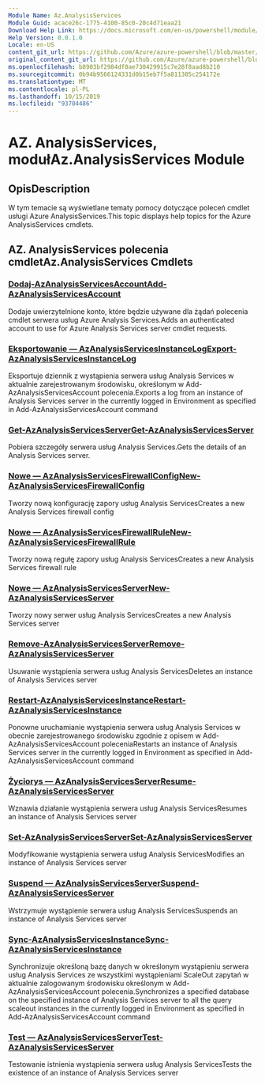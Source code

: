 ```yaml
---
Module Name: Az.AnalysisServices
Module Guid: acace26c-1775-4100-85c0-20c4d71eaa21
Download Help Link: https://docs.microsoft.com/en-us/powershell/module/az.analysisservices
Help Version: 0.0.1.0
Locale: en-US
content_git_url: https://github.com/Azure/azure-powershell/blob/master/src/AnalysisServices/AnalysisServices/help/Az.AnalysisServices.md
original_content_git_url: https://github.com/Azure/azure-powershell/blob/master/src/AnalysisServices/AnalysisServices/help/Az.AnalysisServices.md
ms.openlocfilehash: b8903bf2984df0ae730429915c7e28f8aad8b210
ms.sourcegitcommit: 0b94b9566124331d0b15eb7f5a811305c254172e
ms.translationtype: MT
ms.contentlocale: pl-PL
ms.lasthandoff: 10/15/2019
ms.locfileid: "93704486"
---
```

# <span data-ttu-id="118f8-101">AZ. AnalysisServices, moduł</span><span class="sxs-lookup"><span data-stu-id="118f8-101">Az.AnalysisServices Module</span></span>
## <span data-ttu-id="118f8-102">Opis</span><span class="sxs-lookup"><span data-stu-id="118f8-102">Description</span></span>
<span data-ttu-id="118f8-103">W tym temacie są wyświetlane tematy pomocy dotyczące poleceń cmdlet usługi Azure AnalysisServices.</span><span class="sxs-lookup"><span data-stu-id="118f8-103">This topic displays help topics for the Azure AnalysisServices cmdlets.</span></span>

## <span data-ttu-id="118f8-104">AZ. AnalysisServices polecenia cmdlet</span><span class="sxs-lookup"><span data-stu-id="118f8-104">Az.AnalysisServices Cmdlets</span></span>
### [<span data-ttu-id="118f8-105">Dodaj-AzAnalysisServicesAccount</span><span class="sxs-lookup"><span data-stu-id="118f8-105">Add-AzAnalysisServicesAccount</span></span>](Add-AzAnalysisServicesAccount.md)
<span data-ttu-id="118f8-106">Dodaje uwierzytelnione konto, które będzie używane dla żądań polecenia cmdlet serwera usług Azure Analysis Services.</span><span class="sxs-lookup"><span data-stu-id="118f8-106">Adds an authenticated account to use for Azure Analysis Services server cmdlet requests.</span></span>

### [<span data-ttu-id="118f8-107">Eksportowanie — AzAnalysisServicesInstanceLog</span><span class="sxs-lookup"><span data-stu-id="118f8-107">Export-AzAnalysisServicesInstanceLog</span></span>](Export-AzAnalysisServicesInstanceLog.md)
<span data-ttu-id="118f8-108">Eksportuje dziennik z wystąpienia serwera usług Analysis Services w aktualnie zarejestrowanym środowisku, określonym w Add-AzAnalysisServicesAccount polecenia.</span><span class="sxs-lookup"><span data-stu-id="118f8-108">Exports a log from an instance of Analysis Services server in the currently logged in Environment as specified in Add-AzAnalysisServicesAccount command</span></span>

### [<span data-ttu-id="118f8-109">Get-AzAnalysisServicesServer</span><span class="sxs-lookup"><span data-stu-id="118f8-109">Get-AzAnalysisServicesServer</span></span>](Get-AzAnalysisServicesServer.md)
<span data-ttu-id="118f8-110">Pobiera szczegóły serwera usług Analysis Services.</span><span class="sxs-lookup"><span data-stu-id="118f8-110">Gets the details of an Analysis Services server.</span></span>

### [<span data-ttu-id="118f8-111">Nowe — AzAnalysisServicesFirewallConfig</span><span class="sxs-lookup"><span data-stu-id="118f8-111">New-AzAnalysisServicesFirewallConfig</span></span>](New-AzAnalysisServicesFirewallConfig.md)
<span data-ttu-id="118f8-112">Tworzy nową konfigurację zapory usług Analysis Services</span><span class="sxs-lookup"><span data-stu-id="118f8-112">Creates a new Analysis Services firewall config</span></span> 

### [<span data-ttu-id="118f8-113">Nowe — AzAnalysisServicesFirewallRule</span><span class="sxs-lookup"><span data-stu-id="118f8-113">New-AzAnalysisServicesFirewallRule</span></span>](New-AzAnalysisServicesFirewallRule.md)
<span data-ttu-id="118f8-114">Tworzy nową regułę zapory usług Analysis Services</span><span class="sxs-lookup"><span data-stu-id="118f8-114">Creates a new Analysis Services firewall rule</span></span>

### [<span data-ttu-id="118f8-115">Nowe — AzAnalysisServicesServer</span><span class="sxs-lookup"><span data-stu-id="118f8-115">New-AzAnalysisServicesServer</span></span>](New-AzAnalysisServicesServer.md)
<span data-ttu-id="118f8-116">Tworzy nowy serwer usług Analysis Services</span><span class="sxs-lookup"><span data-stu-id="118f8-116">Creates a new Analysis Services server</span></span>

### [<span data-ttu-id="118f8-117">Remove-AzAnalysisServicesServer</span><span class="sxs-lookup"><span data-stu-id="118f8-117">Remove-AzAnalysisServicesServer</span></span>](Remove-AzAnalysisServicesServer.md)
<span data-ttu-id="118f8-118">Usuwanie wystąpienia serwera usług Analysis Services</span><span class="sxs-lookup"><span data-stu-id="118f8-118">Deletes an instance of Analysis Services server</span></span>

### [<span data-ttu-id="118f8-119">Restart-AzAnalysisServicesInstance</span><span class="sxs-lookup"><span data-stu-id="118f8-119">Restart-AzAnalysisServicesInstance</span></span>](Restart-AzAnalysisServicesInstance.md)
<span data-ttu-id="118f8-120">Ponowne uruchamianie wystąpienia serwera usług Analysis Services w obecnie zarejestrowanego środowisku zgodnie z opisem w Add-AzAnalysisServicesAccount polecenia</span><span class="sxs-lookup"><span data-stu-id="118f8-120">Restarts an instance of Analysis Services server in the currently logged in Environment as specified in Add-AzAnalysisServicesAccount command</span></span>

### [<span data-ttu-id="118f8-121">Życiorys — AzAnalysisServicesServer</span><span class="sxs-lookup"><span data-stu-id="118f8-121">Resume-AzAnalysisServicesServer</span></span>](Resume-AzAnalysisServicesServer.md)
<span data-ttu-id="118f8-122">Wznawia działanie wystąpienia serwera usług Analysis Services</span><span class="sxs-lookup"><span data-stu-id="118f8-122">Resumes an instance of Analysis Services server</span></span>

### [<span data-ttu-id="118f8-123">Set-AzAnalysisServicesServer</span><span class="sxs-lookup"><span data-stu-id="118f8-123">Set-AzAnalysisServicesServer</span></span>](Set-AzAnalysisServicesServer.md)
<span data-ttu-id="118f8-124">Modyfikowanie wystąpienia serwera usług Analysis Services</span><span class="sxs-lookup"><span data-stu-id="118f8-124">Modifies  an instance of Analysis Services server</span></span>

### [<span data-ttu-id="118f8-125">Suspend — AzAnalysisServicesServer</span><span class="sxs-lookup"><span data-stu-id="118f8-125">Suspend-AzAnalysisServicesServer</span></span>](Suspend-AzAnalysisServicesServer.md)
<span data-ttu-id="118f8-126">Wstrzymuje wystąpienie serwera usług Analysis Services</span><span class="sxs-lookup"><span data-stu-id="118f8-126">Suspends an instance of Analysis Services server</span></span>

### [<span data-ttu-id="118f8-127">Sync-AzAnalysisServicesInstance</span><span class="sxs-lookup"><span data-stu-id="118f8-127">Sync-AzAnalysisServicesInstance</span></span>](Sync-AzAnalysisServicesInstance.md)
<span data-ttu-id="118f8-128">Synchronizuje określoną bazę danych w określonym wystąpieniu serwera usług Analysis Services ze wszystkimi wystąpieniami ScaleOut zapytań w aktualnie zalogowanym środowisku określonym w Add-AzAnalysisServicesAccount polecenia.</span><span class="sxs-lookup"><span data-stu-id="118f8-128">Synchronizes a specified database on the specified instance of Analysis Services server to all the query scaleout instances in the currently logged in Environment as specified in Add-AzAnalysisServicesAccount command</span></span>

### [<span data-ttu-id="118f8-129">Test — AzAnalysisServicesServer</span><span class="sxs-lookup"><span data-stu-id="118f8-129">Test-AzAnalysisServicesServer</span></span>](Test-AzAnalysisServicesServer.md)
<span data-ttu-id="118f8-130">Testowanie istnienia wystąpienia serwera usług Analysis Services</span><span class="sxs-lookup"><span data-stu-id="118f8-130">Tests the existence of an instance of Analysis Services server</span></span>

